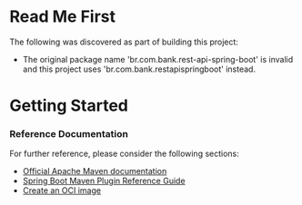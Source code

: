 # Read Me First
The following was discovered as part of building this project:

* The original package name 'br.com.bank.rest-api-spring-boot' is invalid and this project uses 'br.com.bank.restapispringboot' instead.

# Getting Started

### Reference Documentation
For further reference, please consider the following sections:

* [Official Apache Maven documentation](https://maven.apache.org/guides/index.html)
* [Spring Boot Maven Plugin Reference Guide](https://docs.spring.io/spring-boot/docs/2.5.3/maven-plugin/reference/html/)
* [Create an OCI image](https://docs.spring.io/spring-boot/docs/2.5.3/maven-plugin/reference/html/#build-image)

